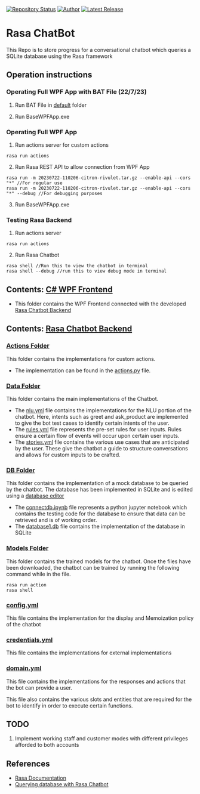 [![Repository Status](https://img.shields.io/badge/Repository%20Status-Maintained-dark%20green.svg)](https://github.com/marcusyeoyh)
[![Author](https://img.shields.io/badge/Author-Marcus%20Yeo-blue.svg)](https://www.linkedin.com/in/AVS1508/)
[![Latest Release](https://img.shields.io/badge/Latest%20Release-22%20July%202023-yellow.svg)](https://github.com/marcusyeoyh/Rasa-Chatbot/commit/master)

# Rasa ChatBot

This Repo is to store progress for a conversational chatbot which queries a SQLite database using the Rasa framework

## Operation instructions
### Operating Full WPF App with BAT File (22/7/23)
1. Run BAT File in [default](https://github.com/marcusyeoyh/Rasa-Chatbot/tree/main/default) folder

2. Run BaseWPFApp.exe

### Operating Full WPF App
1. Run actions server for custom actions
```
rasa run actions
```
2. Run Rasa REST API to allow connection from WPF App
```
rasa run -m 20230722-110206-citron-rivulet.tar.gz --enable-api --cors "*" //For regular use
rasa run -m 20230722-110206-citron-rivulet.tar.gz --enable-api --cors "*" --debug //For debugging purposes
```
3. Run BaseWPFApp.exe

### Testing Rasa Backend
1. Run actions server
```
rasa run actions
```
2. Run Rasa Chatbot
```
rasa shell //Run this to view the chatbot in terminal
rasa shell --debug //run this to view debug mode in terminal
```
## Contents: [C# WPF Frontend](https://github.com/marcusyeoyh/Rasa-Chatbot/tree/main/BaseWPFApp)
* This folder contains the WPF Frontend connected with the developed [Rasa Chatbot Backend](https://github.com/marcusyeoyh/Rasa-Chatbot/tree/main/default)
## Contents: [Rasa Chatbot Backend](https://github.com/marcusyeoyh/Rasa-Chatbot/tree/main/default)
### [Actions Folder](https://github.com/marcusyeoyh/Rasa-Chatbot/tree/main/default/actions)

This folder contains the implementations for custom actions. 
* The implementation can be found in the [actions.py](https://github.com/marcusyeoyh/Rasa-Chatbot/blob/main/default/actions/actions.py) file.

### [Data Folder](https://github.com/marcusyeoyh/Rasa-Chatbot/tree/main/default/data)

This folder contains the main implementations of the Chatbot.
* The [nlu.yml](https://github.com/marcusyeoyh/Rasa-Chatbot/blob/main/default/data/nlu.yml) file contains the implementations for the NLU portion of the chatbot. Here, intents such as greet and ask_product are implemented to give the bot test cases to identify certain intents of the user.
* The [rules.yml](https://github.com/marcusyeoyh/Rasa-Chatbot/blob/main/default/data/rules.yml) file represents the pre-set rules for user inputs. Rules ensure a certain flow of events will occur upon certain user inputs.
* The [stories.yml](https://github.com/marcusyeoyh/Rasa-Chatbot/blob/main/default/data/stories.yml) file contains the various use cases that are anticipated by the user. These give the chatbot a guide to structure conversations and allows for custom inputs to be crafted.


### [DB Folder](https://github.com/marcusyeoyh/Rasa-Chatbot/tree/main/default/db)

This folder contains the implementation of a mock database to be queried by the chatbot. The database has been implemented in SQLite and is edited using a [database editor](https://sqlitebrowser.org/)

* The [connectdb.ipynb](https://github.com/marcusyeoyh/Rasa-Chatbot/blob/main/default/db/connectdb.ipynb) file represents a python jupyter notebook which contains the testing code for the database to ensure that data can be retrieved and is of working order.
* The [database1.db](https://github.com/marcusyeoyh/Rasa-Chatbot/blob/main/default/db/database1.db) file contains the implementation of the database in SQLite

### [Models Folder](https://github.com/marcusyeoyh/Rasa-Chatbot/tree/main/default/models)

This folder contains the trained models for the chatbot.
Once the files have been downloaded, the chatbot can be trained by running the following command while in the file.
```
rasa run action
rasa shell
```

### [config.yml](https://github.com/marcusyeoyh/Rasa-Chatbot/blob/main/default/config.yml)

This file contains the implementation for the display and Memoization policy of the chatbot

### [credentials.yml](https://github.com/marcusyeoyh/Rasa-Chatbot/blob/main/default/credentials.yml)

This file contains the implementations for external implementations

### [domain.yml](https://github.com/marcusyeoyh/Rasa-Chatbot/blob/main/default/domain.yml)

This file contains the implementations for the responses and actions that the bot can provide a user. 

This file also contains the various slots and entities that are required for the bot to identify in order to execute certain functions.

## TODO

1. Implement working staff and customer modes with different privileges afforded to both accounts

## References
* [Rasa Documentation](https://rasa.com/docs/)
* [Querying database with Rasa Chatbot](https://www.youtube.com/watch?v=iyfJ0jx87w0&t=149s&ab_channel=Rasa)

